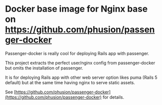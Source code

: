 # Docker base image for Nginx base on https://github.com/phusion/passenger-docker

Passenger-docker is really cool for deploying Rails app with passenger.

This project extracts the perfect user/nginx config from passenger-docker but omits the installation of passenger.

It is for deploying Rails app with other web server option likes puma (Rails 5 default) but at the same time having nginx to serve static assets.

See [https://github.com/phusion/passenger-docker](https://github.com/phusion/passenger-docker) for details.
